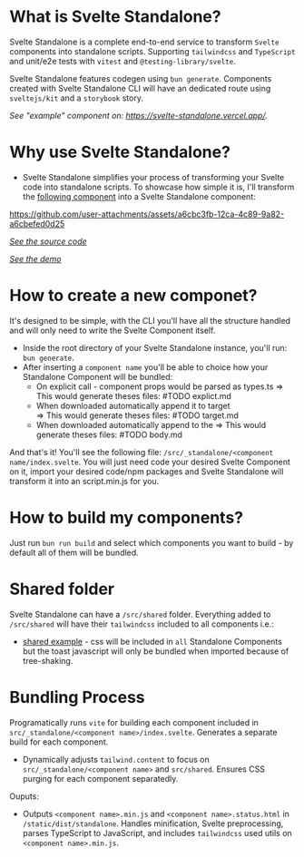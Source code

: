 # What is Svelte Standalone?

Svelte Standalone is a complete end-to-end service to transform `Svelte` components into standalone scripts. Supporting `tailwindcss` and `TypeScript` and unit/e2e tests with `vitest` and `@testing-library/svelte`.

Svelte Standalone features codegen using `bun generate`. Components created with Svelte Standalone CLI will have an dedicated route using `sveltejs/kit` and a `storybook` story.

_See "example" component on: https://svelte-standalone.vercel.app/._

# Why use Svelte Standalone?

- Svelte Standalone simplifies your process of transforming your Svelte code into standalone scripts. To showcase how simple it is, I'll transform the [following component](https://github.com/beyonk-group/svelte-notifications) into a Svelte Standalone component:

https://github.com/user-attachments/assets/a6cbc3fb-12ca-4c89-9a82-a6cbefed0d25

[_See the source code_](https://github.com/brenoliradev/svelte-standalone/tree/beyonk-notifications-demo)

[_See the demo_](https://svelte-standalone-beyonk.vercel.app/)

# How to create a new componet?

It's designed to be simple, with the CLI you'll have all the structure handled and will only need to write the Svelte Component itself.

- Inside the root directory of your Svelte Standalone instance, you'll run: `bun generate`.
- After inserting a `component name` you'll be able to choice how your Standalone Component will be bundled:
  - On explicit call - component props would be parsed as types.ts => This would generate theses files: #TODO explict.md
  - When downloaded automatically append it to target <div> => This would generate theses files: #TODO target.md
  - When downloaded automatically append to the <body> => This would generate theses files: #TODO body.md

And that's it! You'll see the following file: `/src/_standalone/<component name/index.svelte`. You will just need code your desired Svelte Component on it, import your desired code/npm packages and Svelte Standalone will transform it into an script.min.js for you.

# How to build my components?

Just run `bun run build` and select which components you want to build - by default all of them will be bundled.

# Shared folder

Svelte Standalone can have a `/src/shared` folder. Everything added to `/src/shared` will have their `tailwindcss` included to all components i.e.:

- [shared example](https://github.com/brenoliradev/svelte-standalone/tree/main/src/shared/toast) - css will be included in `all` Standalone Components but the toast javascript will only be bundled when imported because of tree-shaking.

# Bundling Process

Programatically runs `vite` for building each component included in `src/_standalone/<component name>/index.svelte`. Generates a separate build for each component.

- Dynamically adjusts `tailwind.content` to focus on `src/_standalone/<component name>` and `src/shared`. Ensures CSS purging for each component separatedly.

Ouputs:

- Outputs `<component name>.min.js` and `<component name>.status.html` in `/static/dist/standalone`. Handles minification, Svelte preprocessing, parses TypeScript to JavaScript, and includes `tailwindcss` used utils on `<component name>.min.js`.
